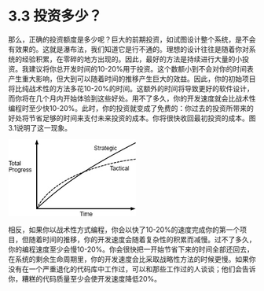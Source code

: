 # 3.3 投资多少？

那么，正确的投资额度是多少呢？巨大的前期投资，如试图设计整个系统，是不会有效果的。这就是瀑布法，我们知道它是行不通的。理想的设计往往是随着你对系统的经验积累，在零碎的地方出现的。因此，最好的方法是持续进行大量的小投资。我建议将你总开发时间的10-20%用于投资。这个数额小到不会对你的时间表产生重大影响，但大到可以随着时间的推移产生巨大的效益。因此，你的初始项目将比纯战术性的方法多花10-20%的时间。这额外的时间将导致更好的软件设计，而你将在几个月内开始体验到这些好处。用不了多久，你的开发速度就会比战术性编程时至少快10-20%。此时，你的投资就变成了免费的：你过去的投资所带来的好处将节省足够的时间来支付未来投资的成本。你将很快收回最初投资的成本。图3.1说明了这一现象。

![图3.1: 在开始的时候，战术性的编程方法会比战略性的方法更快取得进展。然而，在战术性方法下，复杂性积累得更快，从而降低了生产力。随着时间的推移，战略方法会带来更大的进展。注：此图仅作为定性说明；我不知道有任何关于曲线精确形状的实践过的测量。](<../.gitbook/assets/image (2).png>)

相反，如果你以战术性方式编程，你会以快了10-20%的速度完成你的第一个项目，但随着时间的推移，你的开发速度会随着复杂性的积累而减慢。过不了多久，你的编程速度至少会慢10-20%。你会很快把一开始节省下来的时间全部还回去，在系统的剩余生命周期里，你的开发速度会比采取战略性方法的时候更慢。如果你没有在一个严重退化的代码库中工作过，可以和那些工作过的人谈谈；他们会告诉你，糟糕的代码质量至少会使开发速度降低20%。
